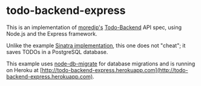 # todo-backend-express

This is an implementation of [moredip's](https://github.com/moredip) [Todo-Backend](http://todo-backend.thepete.net/) API spec, using Node.js and the Express framework.

Unlike the example [Sinatra implementation](https://github.com/moredip/todo-backend-sinatra), this one does not "cheat"; it saves TODOs in a PostgreSQL database.

This example uses [node-db-migrate](https://github.com/kunklejr/node-db-migrate) for database migrations and is running on Heroku at [http://todo-backend-express.herokuapp.com](http://todo-backend-express.herokuapp.com).
